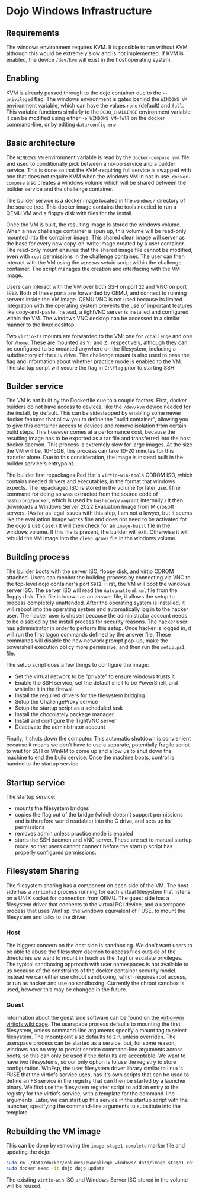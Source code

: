 # Dojo Windows Infrastructure

## Requirements

The windows environment requires KVM.
It is possible to run without KVM, although this would be extremely slow and is not implemented.
If KVM is enabled, the device `/dev/kvm` will exist in the host operating system.

## Enabling

KVM is already passed through to the dojo container due to the `--privileged` flag.
The windows environment is gated behind the `WINDOWS_VM` environment variable, which can have the values `none` (default) and `full`.
This variable functions similarly to the `DOJO_CHALLENGE` environment variable: it can be modified using either `-e WINDOWS_VM=full` on the docker command-line, or by editing `data/config.env`.

## Basic architecture

The `WINDOWS_VM` environment variable is read by the `docker-compose.yml` file and used to conditionally pick between a no-op service and a builder service.
This is done so that the KVM-requiring full service is swapped with one that does not require KVM when the windows VM in not in use.
`docker-compose` also creates a windows volume which will be shared between the builder service and the challenge container.

The builder service is a docker image located in the `windows/` directory of the source tree.
This docker image contains the tools needed to run a QEMU VM and a floppy disk with files for the install.

Once the VM is built, the resulting image is stored the windows volume.
When a new challenge container is spun up, this volume will be read-only mounted into the container image.
This shared clean image will server as the base for every new copy-on-write image created by a user container.
The read-only mount ensures that the shared image file cannot be modified, even with `root` permissions in the challenge container.
The user can then interact with the VM using the `windows` setuid script within the challenge container.
The script manages the creation and interfacing with the VM image.

Users can interact with the VM over both SSH on port `22` and VNC on port `5912`.
Both of these ports are forwarded by QEMU, and connect to running servers inside the VM image.
QEMU VNC is not used because its limited integration with the operating system prevents the use of important features like copy-and-paste.
Instead, a tightVNC server is installed and configured within the VM.
The windows VNC desktop can be accessed in a similar manner to the linux desktop.

Two `virtio-fs` mounts are forwarded to the VM: one for `/challenge` and one for `/home`.
These are mounted as `Y:` and `Z:` respectively, although they can be configured to be mounted anywhere on the filesystem, including a subdirectory of the `C:\` drive.
The challenge mount is also used to pass the flag and information about whether practice mode is enabled to the VM.
The startup script will secure the flag in `C:\flag` prior to starting SSH.

## Builder service

The VM is not built by the Dockerfile due to a couple factors.
First, docker builders do not have access to devices, like the `/dev/kvm` device needed for the install, by default.
This can be sidestepped by enabling some newer docker features that allow you to define the "build container", allowing you to give this container access to devices and remove isolation from certain build steps.
This however comes at a performance cost, because the resulting image has to be exported as a tar file and transferred into the host docker daemon.
This process is extremely slow for large images.
At the size the VM will be, 10-15GB, this process can take 10-20 minutes for this transfer alone.
Due to this consideration, the image is instead built in the builder service's entrypoint.

The builder first repackages Red Hat's `virtio-win-tools` CDROM ISO, which contains needed drivers and executables, in the format that windows expects.
The repackaged ISO is stored in the volume for later use.
(The command for doing so was extracted from the source code of `hashicorp/packer`, which is used by `hashicorp/vagrant` internally.)
It then downloads a Windows Server 2022 Evaluation Image from Microsoft servers.
(As far as legal issues with this step, I am not a lawyer, but it seems like the evaluation image works fine and does not need to be activated for the dojo's use case.)
It will then check for an `image-built` file in the windows volume.
If this file is present, the builder will exit.
Otherwise it will rebuild the VM image into the `clean.qcow2` file in the windows volume.

## Building process

The builder boots with the server ISO, floppy disk, and virtio CDROM attached.
Users can monitor the building process by connecting via VNC to the top-level dojo container's port `5912`.
First, the VM will boot the windows server ISO.
The server ISO will read the `Autounattend.xml` file from the floppy disk.
This file is known as an answer file, it allows the setup to process completely unattended.
After the operating system is installed, it will reboot into the operating system and automatically log in to the hacker user.
The hacker user is chosen because the administrator account needs to be disabled by the install process for security reasons.
The hacker user has administrator in order to perform this setup.
Once hacker is logged in, it will run the first logon commands defined by the answer file.
These commands will disable the new network prompt pop-up, make the powershell execution policy more permissive, and then run the `setup.ps1` file.

The setup script does a few things to configure the image:

- Set the virtual network to be "private" to ensure windows trusts it
- Enable the SSH service, set the default shell to be PowerShell, and whitelist it in the firewall
- Install the required drivers for the filesystem bridging
- Setup the ChallengeProxy service
- Setup the startup script as a scheduled task
- Install the chocolately package manager
- Install and configure the TightVNC server
- Deactivate the administrator account

Finally, it shuts down the computer.
This automatic shutdown is convienient because it means we don't have to use a separate, potentially fragile script to wait for SSH or WinRM to come up and allow us to shut down the machine to end the build service.
Once the machine boots, control is handed to the startup service.

## Startup service

The startup service:

- mounts the filesystem bridges
- copies the flag out of the bridge (which doesn't support permissions and is therefore world readable) into the C drive, and sets up its permissions
- removes admin unless practice mode is enabled
- starts the SSH daemon and VNC server.
  These are set to manual startup mode so that users cannot connect before the startup script has properly configured permissions.

## Filesystem Sharing

The filesystem sharing has a component on each side of the VM.
The host side has a `virtiofsd` process running for each virtual filesystem that listens on a UNIX socket for connection from QEMU.
The guest side has a filesystem driver that connects to the virtual PCI device, and a userspace process that uses WinFsp, the windows equivalent of FUSE, to mount the filesystem and talks to the driver.

### Host

The biggest concern on the host side is sandboxing.
We don't want users to be able to abuse the filesystem daemon to access files outside of the directories we want to mount in (such as the flag) or escalate privileges.
The typical sandboxing approach with user namespaces is not available to us because of the constraints of the docker container security model.
Instead we can either use chroot sandboxing, which requires root access, or run as hacker and use no sandboxing.
Currently the chroot sandbox is used, however this may be changed in the future.

### Guest

Information about the guest side software can be found on [the virtio-win virtiofs wiki page](https://github.com/virtio-win/kvm-guest-drivers-windows/wiki/Virtiofs).
The userspace process defaults to mounting the first filesystem, unless command-line arguments specify a mount tag to select filesystem.
The mountpoint also defaults to `Z:\` unless overriden.
The userspace process can be started as a service, but, for some reason, windows has no way to persist service command-line arguments across boots, so this can only be used if the defaults are acceptable.
We want to have two filesystems, so our only option is to use the registry to store configuration.
WinFsp, the user filesystem driver library similar to linux's FUSE that the virtiofs service uses, has it's own scripts that can be used to define an FS service in the registry that can then be started by a launcher binary.
We first use the filesystem register script to add an entry to the registry for the virtiofs service, with a template for the command-line arguments.
Later, we can start up this service in the startup script with the launcher, specifying the command-line arguments to substitute into the template.

## Rebuilding the VM image

This can be done by removing the `image-stage1-complete` marker file and updating the dojo:

```sh
sudo rm ./data/docker/volumes/pwncollege_windows/_data/image-stage1-complete
sudo docker exec -it dojo dojo update
```

The existing `virtio-win` ISO and Windows Server ISO stored in the volume will be reused.
